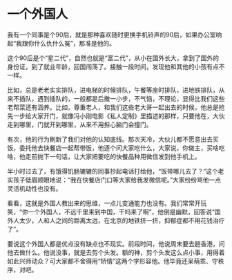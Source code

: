 # 一个外国人

我有一个同事是个90后，就是那种喜欢随时更换手机铃声的90后，如果办公室响起“我跟你什么仇什么冤”，那准是他的。 

这个90后是个“星二代”，自然也就是“富二代”，从小在国外长大，拿到了国外的身份证，到了就业年龄，回国闯荡了。接触一段时间，发现他和其他的小孩有点不一样。 

比如，总是老老实实排队，进电梯的时候排队，午餐等座时排队，进地铁排队，从来不插队，遇到插队的，一般都是后撤一小步，不气恼，不理论，显得比我们这些老帮菜还有涵养。比如，尊重老人，和我们这些老大哥一起出去的时候，他总是抢先一步给大家开门，就像冯小刚电影《私人定制》里描述的那样，只要他在，大伙走到哪里，门就开到哪里，从来不用担心脑门会撞门。 

有次，他的行为刷新了我们对他的认知底线。那次天冷，大伙儿都不愿意出去买饭，委托他去快餐店一起帮带饭，他逐个问大家吃什么，大家说，你做主，买啥吃啥，他走前抛下一句话，让大家把要吃的快餐品种用微信发到他手机上。 

半小时过去了，有饿得饥肠辘辘的同事抄起电话打给他，“饭带哪儿去了？”这个老实孩子低眉顺眼地说：“我在快餐店门口等大家给我发微信呢。”大家纷纷骂他一点灵活机动性也没有。 

看看，这就是外国人教出来的思维，一点儿变通能力也没有。我们常常开玩笑，“你一个外国人，不远千里来到中国，干吗来了啊”，他倒是幽默，回答说“国外人太少，人和人之间的距离太远，在北京的地铁挤一挤，抑郁症都不用花钱治疗了”。 

要说这个外国人都是优点没有缺点也不现实。前段时间，他说周末要去趟香港，问他去做什么。他说没事，就是去剪个头发。额的神，剪个头发这么点小事，用得着如此兴师动众？可大家都不舍得用“矫情”这两个字形容他。他毕竟还呆萌乖、守秩序，对吧。